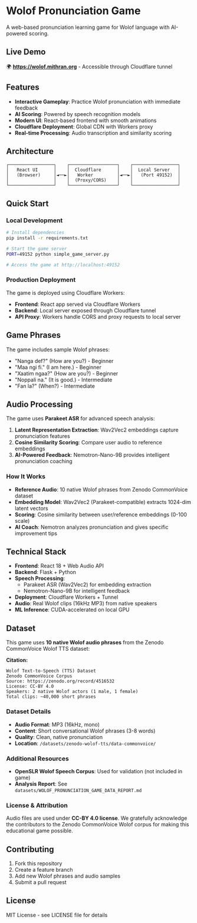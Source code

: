 # Wolof Pronunciation Game

A web-based pronunciation learning game for Wolof language with AI-powered scoring.

## Live Demo

🌍 **https://wolof.mithran.org** - Accessible through Cloudflare tunnel

## Features

- **Interactive Gameplay**: Practice Wolof pronunciation with immediate feedback
- **AI Scoring**: Powered by speech recognition models
- **Modern UI**: React-based frontend with smooth animations
- **Cloudflare Deployment**: Global CDN with Workers proxy
- **Real-time Processing**: Audio transcription and similarity scoring

## Architecture

```
┌─────────────────┐    ┌──────────────────┐    ┌─────────────────┐
│   React UI      │    │  Cloudflare      │    │  Local Server   │
│   (Browser)     │◄──►│   Worker         │◄──►│   (Port 49152)  │
│                 │    │  (Proxy/CORS)    │    │                 │
└─────────────────┘    └──────────────────┘    └─────────────────┘
```

## Quick Start

### Local Development

```bash
# Install dependencies
pip install -r requirements.txt

# Start the game server
PORT=49152 python simple_game_server.py

# Access the game at http://localhost:49152
```

### Production Deployment

The game is deployed using Cloudflare Workers:

- **Frontend**: React app served via Cloudflare Workers
- **Backend**: Local server exposed through Cloudflare tunnel
- **API Proxy**: Workers handle CORS and proxy requests to local server

## Game Phrases

The game includes sample Wolof phrases:

- "Nanga def?" (How are you?) - Beginner
- "Maa ngi fi." (I am here.) - Beginner
- "Xaatim ngaa?" (How are you?) - Beginner
- "Noppali na." (It is good.) - Intermediate
- "Fan la?" (When?) - Intermediate

## Audio Processing

The game uses **Parakeet ASR** for advanced speech analysis:
1. **Latent Representation Extraction**: Wav2Vec2 embeddings capture pronunciation features
2. **Cosine Similarity Scoring**: Compare user audio to reference embeddings
3. **AI-Powered Feedback**: Nemotron-Nano-9B provides intelligent pronunciation coaching

### How It Works
- **Reference Audio**: 10 native Wolof phrases from Zenodo CommonVoice dataset
- **Embedding Model**: Wav2Vec2 (Parakeet-compatible) extracts 1024-dim latent vectors
- **Scoring**: Cosine similarity between user/reference embeddings (0-100 scale)
- **AI Coach**: Nemotron analyzes pronunciation and gives specific improvement tips

## Technical Stack

- **Frontend**: React 18 + Web Audio API
- **Backend**: Flask + Python
- **Speech Processing**:
  - Parakeet ASR (Wav2Vec2) for embedding extraction
  - Nemotron-Nano-9B for intelligent feedback
- **Deployment**: Cloudflare Workers + Tunnel
- **Audio**: Real Wolof clips (16kHz MP3) from native speakers
- **ML Inference**: CUDA-accelerated on local GPU

## Dataset

This game uses **10 native Wolof audio phrases** from the Zenodo CommonVoice Wolof TTS dataset:

**Citation:**
```
Wolof Text-to-Speech (TTS) Dataset
Zenodo CommonVoice Corpus
Source: https://zenodo.org/record/4516532
License: CC-BY 4.0
Speakers: 2 native Wolof actors (1 male, 1 female)
Total clips: ~40,000 short phrases
```

### Dataset Details
- **Audio Format**: MP3 (16kHz, mono)
- **Content**: Short conversational Wolof phrases (3-8 words)
- **Quality**: Clean, native pronunciation
- **Location**: `/datasets/zenodo-wolof-tts/data-commonvoice/`

### Additional Resources
- **OpenSLR Wolof Speech Corpus**: Used for validation (not included in game)
- **Analysis Report**: See `datasets/WOLOF_PRONUNCIATION_GAME_DATA_REPORT.md`

### License & Attribution
Audio files are used under **CC-BY 4.0 license**. We gratefully acknowledge the contributors to the Zenodo CommonVoice Wolof corpus for making this educational game possible.

## Contributing

1. Fork this repository
2. Create a feature branch
3. Add new Wolof phrases and audio samples
4. Submit a pull request

## License

MIT License - see LICENSE file for details